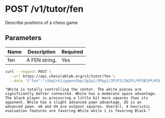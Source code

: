 # POST /v1/tutor/fen

Describe positions of a chess game

## Parameters

| Name | Description | Required |
| ---- | ----------- | -------- |
| fen | A FEN string. | Yes |

```bash
curl --request POST \
  --url https://api.chesslablab.org/v1/tutor/fen \
  --data '{"fen":"r1bq1rk1/pppnn1bp/3p2p1/3Ppp2/2P1P3/2N2P2/PP2B1PP/R1BQNRK1 w - f6"}'
```

```text
"White is totally controlling the center. The white pieces are significantly better connected. White has a moderate space advantage. The black player is pressuring a little bit more squares than its opponent. White has a slight advanced pawn advantage. d5 is an advanced pawn. e6 and d4 are outpost squares. Overall, 4 heuristic evaluation features are favoring White while 1 is favoring Black."
```

